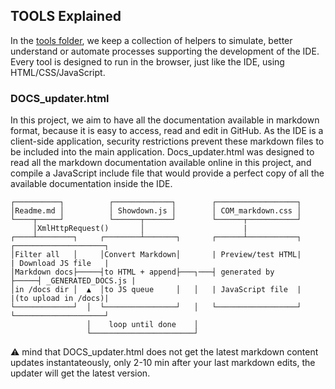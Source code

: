 ## TOOLS Explained

In the [tools folder](https://github.com/RetroAppleJS/AppleII-IDE/tree/main/tools), we keep a collection of helpers to simulate, better understand or automate processes supporting the development of the IDE.  Every tool is designed to run in the browser, just like the IDE, using HTML/CSS/JavaScript.

### DOCS_updater.html

In this project, we aim to have all the documentation available in markdown format, because it is easy to access, read and edit in GitHub.  As the IDE is a client-side application, security restrictions prevent these markdown files to be included into the main application.  Docs_updater.html was designed to read all the markdown documentation available online in this project, and compile a JavaScript include file that would provide a perfect copy of all the available documentation inside the IDE.

    ┌──────────┐          ┌─────────────┐        ┌──────────────────┐
    │Readme.md │          │ Showdown.js │        │ COM_markdown.css │
    └────┬─────┘          └──────┬──────┘        └──────┬───────────┘
         │XmlHttpRequest()       │                      |
    ┌────┴────────┐     ┌────────┴───────┐       ┌──────┴───────────┐     ┌────────────────────┐
    │Filter all   │     │Convert Markdown│       | Preview/test HTML|     | Download JS file   |
    │Markdown docs├─────┤to HTML + append├───┐───┤ generated by     ├─────┤ _GENERATED_DOCS.js | 
    │in /docs dir │  ▲  │to JS queue     │   │   | JavaScript file  |     |(to upload in /docs)|
    └─────────────┘  │  └────────────────┘   │   └──────────────────┘     └────────────────────┘
                     │    loop until done    │
                     └───────────────────────┘
:warning: mind that DOCS_updater.html does not get the latest markdown content updates instantateously, only 2-10 min after your last markdown edits, the updater will get the latest version. 
